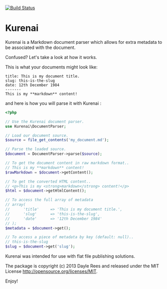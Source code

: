 [![Build Status](https://travis-ci.org/daylerees/kurenai.png)](https://travis-ci.org/daylerees/kurenai.png)

# Kurenai

Kurenai is a Markdown document parser which allows for extra metadata to be associated with the document.

Confused? Let's take a look at how it works.

This is what your documents might look like:

    title: This is my document title.
    slug: this-is-the-slug
    date: 12th December 1984
    -------
    This is my **markdown** content!

and here is how you will parse it with Kurenai :

```php
<?php

// Use the Kurenai document parser.
use Kurenai\DocumentParser;

// Load our document source.
$source = file_get_contents('my_document.md');

// Parse the loaded source.
$document = DocumentParser->parse($source);

// To get the document content in raw markdown format..
// This is my **markdown** content!
$rawMarkdown = $document->getContent();

// To get the converted HTML content..
// <p>This is my <strong>markdown</strong> content!</p>
$html = $document->getHtmlContent();

// To access the full array of metadata
// array(
//      'title'     => 'This is my document title.',
//      'slug'      => 'this-is-the-slug',
//      'date'      => '12th December 1984'
// );
$metadata = $document->get();

// To access a piece of metadata by key (default: null)..
// this-is-the-slug
$slug = $document->get('slug');
```

Kurenai was intended for use with flat file publishing solutions.

The package is copyright (c) 2013 Dayle Rees and released under the MIT License [<http://opensource.org/licenses/MIT>](http://opensource.org/licenses/MIT).

Enjoy!
